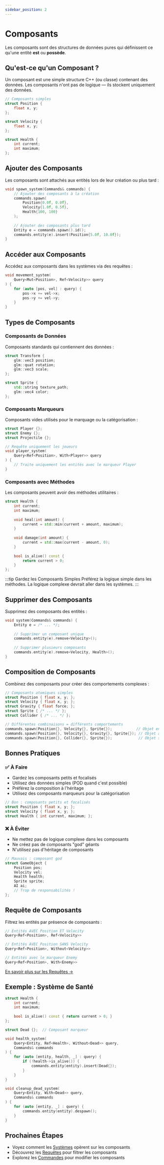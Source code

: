 ```yaml
---
sidebar_position: 2
---
```


# Composants

Les composants sont des structures de données pures qui définissent ce qu'une entité **est** ou **possède**.

## Qu'est-ce qu'un Composant ?

Un composant est une simple structure C++ (ou classe) contenant des données. Les composants n'ont pas de logique — ils stockent uniquement des données.

```cpp
// Composants simples
struct Position {
    float x, y;
};

struct Velocity {
    float x, y;
};

struct Health {
    int current;
    int maximum;
};
```

## Ajouter des Composants

Les composants sont attachés aux entités lors de leur création ou plus tard :

```cpp
void spawn_system(Commands& commands) {
    // Ajouter des composants à la création
    commands.spawn(
        Position{0.0f, 0.0f},
        Velocity{1.0f, 0.5f},
        Health{100, 100}
    );
    
    // Ajouter des composants plus tard
    Entity e = commands.spawn().id();
    commands.entity(e).insert(Position{5.0f, 10.0f});
}
```

## Accéder aux Composants

Accédez aux composants dans les systèmes via des requêtes :

```cpp
void movement_system(
    Query<Mut<Position>, Ref<Velocity>> query
) {
    for (auto [pos, vel] : query) {
        pos->x += vel->x;
        pos->y += vel->y;
    }
}
```

## Types de Composants

### Composants de Données

Composants standards qui contiennent des données :

```cpp
struct Transform {
    glm::vec3 position;
    glm::quat rotation;
    glm::vec3 scale;
};

struct Sprite {
    std::string texture_path;
    glm::vec4 color;
};
```

### Composants Marqueurs

Composants vides utilisés pour le marquage ou la catégorisation :

```cpp
struct Player {};
struct Enemy {};
struct Projectile {};

// Requête uniquement les joueurs
void player_system(
    Query<Ref<Position>, With<Player>> query
) {
    // Traite uniquement les entités avec le marqueur Player
}
```

### Composants avec Méthodes

Les composants peuvent avoir des méthodes utilitaires :

```cpp
struct Health {
    int current;
    int maximum;
    
    void heal(int amount) {
        current = std::min(current + amount, maximum);
    }
    
    void damage(int amount) {
        current = std::max(current - amount, 0);
    }
    
    bool is_alive() const {
        return current > 0;
    }
};
```

:::tip Gardez les Composants Simples
Préférez la logique simple dans les méthodes. La logique complexe devrait aller dans les systèmes.
:::

## Supprimer des Composants

Supprimez des composants des entités :

```cpp
void system(Commands& commands) {
    Entity e = /* ... */;
    
    // Supprimer un composant unique
    commands.entity(e).remove<Velocity>();
    
    // Supprimer plusieurs composants
    commands.entity(e).remove<Velocity, Health>();
}
```

## Composition de Composants

Combinez des composants pour créer des comportements complexes :

```cpp
// Composants atomiques simples
struct Position { float x, y; };
struct Velocity { float x, y; };
struct Gravity { float force; };
struct Sprite { /* ... */ };
struct Collider { /* ... */ };

// Différentes combinaisons = différents comportements
commands.spawn(Position{}, Velocity{}, Sprite{});           // Objet en mouvement
commands.spawn(Position{}, Velocity{}, Gravity{}, Sprite{}); // Objet affecté par la gravité
commands.spawn(Position{}, Collider{}, Sprite{});            // Objet statique avec collision
```

## Bonnes Pratiques

### ✅ À Faire

- Gardez les composants petits et focalisés
- Utilisez des données simples (POD quand c'est possible)
- Préférez la composition à l'héritage
- Utilisez des composants marqueurs pour la catégorisation

```cpp
// Bon : composants petits et focalisés
struct Position { float x, y; };
struct Velocity { float x, y; };
struct Health { int current, maximum; };
```

### ❌ À Éviter

- Ne mettez pas de logique complexe dans les composants
- Ne créez pas de composants "god" géants
- N'utilisez pas d'héritage de composants

```cpp
// Mauvais : composant god
struct GameObject {
    Position pos;
    Velocity vel;
    Health health;
    Sprite sprite;
    AI ai;
    // Trop de responsabilités !
};
```

## Requête de Composants

Filtrez les entités par présence de composants :

```cpp
// Entités AVEC Position ET Velocity
Query<Ref<Position>, Ref<Velocity>>

// Entités AVEC Position SANS Velocity
Query<Ref<Position>, Without<Velocity>>

// Entités avec le marqueur Enemy
Query<Ref<Position>, With<Enemy>>
```

[En savoir plus sur les Requêtes →](./queries.md)

## Exemple : Système de Santé

```cpp
struct Health {
    int current;
    int maximum;
    
    bool is_alive() const { return current > 0; }
};

struct Dead {};  // Composant marqueur

void health_system(
    Query<Entity, Ref<Health>, Without<Dead>> query,
    Commands& commands
) {
    for (auto [entity, health, _] : query) {
        if (!health->is_alive()) {
            commands.entity(entity).insert(Dead{});
        }
    }
}

void cleanup_dead_system(
    Query<Entity, With<Dead>> query,
    Commands& commands
) {
    for (auto [entity, _] : query) {
        commands.entity(entity).despawn();
    }
}
```

## Prochaines Étapes

- Voyez comment les [Systèmes](./systems.md) opèrent sur les composants
- Découvrez les [Requêtes](./queries.md) pour filtrer les composants
- Explorez les [Commandes](./commands.md) pour modifier les composants
